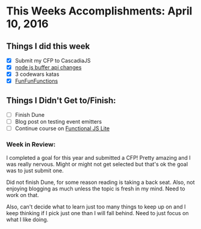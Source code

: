 # This Weeks Accomplishments: April 10, 2016

## Things I did this week
- [x] Submit my CFP to CascadiaJS
- [x] [node js buffer api changes](https://medium.com/@jasnell/node-js-buffer-api-changes-3c21f1048f97#.gc95td89s)
- [x] 3 codewars katas
- [x] [FunFunFunctions](https://www.youtube.com/watch?v=PhUb7y9WZGs)

## Things I Didn't Get to/Finish:
- [ ] Finish Dune
- [ ] Blog post on testing event emitters
- [ ] Continue course on [Functional JS Lite](https://frontendmasters.com/courses/functional-js-lite/#v=mpx9vosfmi&p=0.3056)

### Week in Review:
I completed a goal for this year and submitted a CFP! Pretty amazing and I was really nervous.
Might or might not get selected but that's ok the goal was to just submit one.

Did not finish Dune, for some reason reading is taking a back seat. Also, not enjoying blogging
as much unless the topic is fresh in my mind. Need to work on that.

Also, can't decide what to learn just too many things to keep up on and I keep thinking if I pick
just one than I will fall behind. Need to just focus on what I like doing.
